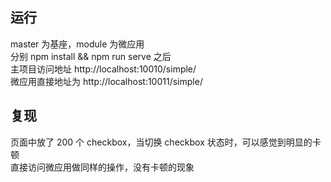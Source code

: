 ## 运行
master 为基座，module 为微应用  
分别 npm install && npm run serve 之后  
主项目访问地址 http://localhost:10010/simple/  
微应用直接地址为 http://localhost:10011/simple/  

## 复现
页面中放了 200 个 checkbox，当切换 checkbox 状态时，可以感觉到明显的卡顿  
直接访问微应用做同样的操作，没有卡顿的现象  
